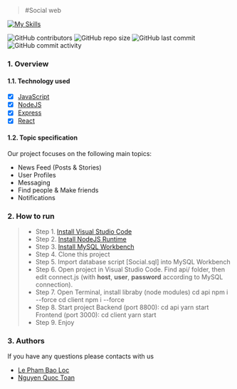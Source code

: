 > #Social web

[![My Skills](https://skillicons.dev/icons?i=js,html,scss,nodejs,express,react,mysql,vscode,postman,github)](https://skillicons.dev)

![GitHub contributors](https://img.shields.io/github/contributors/Baolocace111/SocialWeb)
![GitHub repo size](https://img.shields.io/github/repo-size/Baolocace111/SocialWeb)
![GitHub last commit](https://img.shields.io/github/last-commit/Baolocace111/SocialWeb)
![GitHub commit activity](https://img.shields.io/github/commit-activity/w/Baolocace111/SocialWeb)

### 1. Overview

#### 1.1.  Technology used
- [x] [JavaScript](https://www.w3schools.com/js/)
- [x] [NodeJS](https://www.w3schools.com/js/)
- [x] [Express](https://www.tutorialspoint.com/expressjs/index.htm)
- [x] [React](https://www.w3schools.com/react/)

#### 1.2. Topic specification
Our project focuses on the following main topics:

- News Feed (Posts & Stories)
- User Profiles
- Messaging
- Find people & Make friends
- Notifications

### 2. How to run
> * Step 1. [Install Visual Studio Code](https://code.visualstudio.com/download)
> * Step 2. [Install NodeJS Runtime](https://nodejs.org/en/download)
> * Step 3. [Install MySQL Workbench](https://www.mysql.com/products/workbench/)
> * Step 4. Clone this project
> * Step 5. Import database script [Social.sql] into MySQL Workbench
> * Step 6. Open project in Visual Studio Code. Find api/ folder, then edit connect.js (with **host**, **user**, **password** according to MySQL connection).
> * Step 7. Open Terminal, install libraby (node modules)
		cd api 
		npm i --force
		cd client 
		npm i --force
> * Step 8. Start project
Backend (port 8800):
		cd api
		yarn start
Frontend (port 3000):
		cd client
		yarn start
> * Step 9. Enjoy

### 3. Authors
If you have any questions please contacts with us
- [Le Pham Bao Loc](https://www.facebook.com/baoloccute.min)
- [Nguyen Quoc Toan](https://www.facebook.com/profile.php?id=100073609724086)




